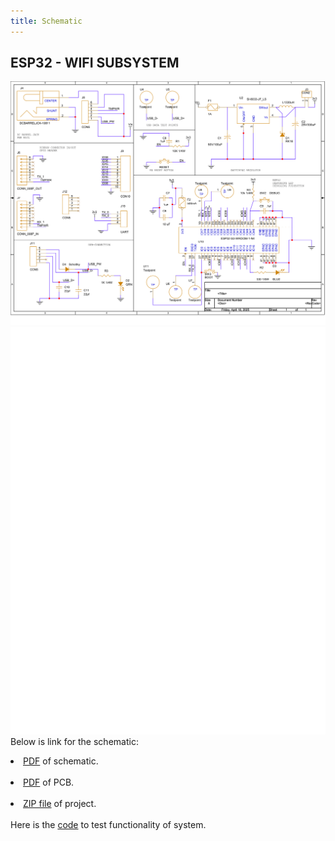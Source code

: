 ```yaml
---
title: Schematic
---
```

## ESP32 - WIFI SUBSYSTEM

![Wifi Subsystem](./subfolder/individualSchematic1.png)
![PCB](./subfolder/TopPCB_Luis.png)
<br>Below is link for the schematic:
<br><li>[PDF](./subfolder/individualSchematic.pdf) of schematic.</li>
<br><li>[PDF](./subfolder/TopPCB_Luis.pdf) of PCB.</li>
<br><li>[ZIP file](./subfolder/individualSchematic.zip) of project.</li>
<br>Here is the [code](./subfolder/main.py) to test functionality of system.